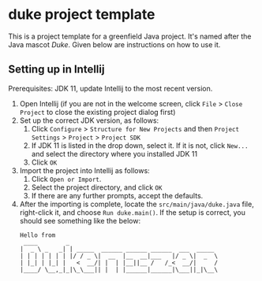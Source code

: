 # duke project template

This is a project template for a greenfield Java project. It's named after the Java mascot _Duke_. Given below are instructions on how to use it.

## Setting up in Intellij

Prerequisites: JDK 11, update Intellij to the most recent version.

1. Open Intellij (if you are not in the welcome screen, click `File` > `Close Project` to close the existing project dialog first)
1. Set up the correct JDK version, as follows:
   1. Click `Configure` > `Structure for New Projects` and then `Project Settings` > `Project` > `Project SDK`
   1. If JDK 11 is listed in the drop down, select it. If it is not, click `New...` and select the directory where you installed JDK 11
   1. Click `OK`
1. Import the project into Intellij as follows:
   1. Click `Open or Import`.
   1. Select the project directory, and click `OK`
   1. If there are any further prompts, accept the defaults.
1. After the importing is complete, locate the `src/main/java/duke.java` file, right-click it, and choose `Run duke.main()`. If the setup is correct, you should see something like the below:
   ```
   Hello from
    ____        _                    
   |  _ \ _   _| | _____  ______ ______ ______  ___  _____
   | | | | | | | |/ / _ \|  __  |__  __|___   |/ _ \|  _  \
   | |_| | |_| |   <  __/| |  | |__||__ /   /_<  __/|     /
   |____/ \__,_|_|\_\___|| |  | |______|______|\___||_|\__\ 
   ```
